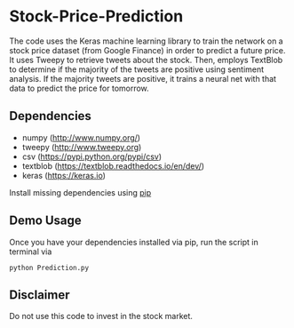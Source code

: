 # Stock-Price-Prediction

The code uses the Keras machine learning library to train the network on a stock price dataset (from Google Finance) in order to predict a future price.
It uses Tweepy to retrieve tweets about the stock. Then, employs TextBlob to determine if the majority of the tweets are positive using sentiment analysis. If the majority tweets are positive, it trains a neural net with that data to predict the price for tomorrow.

## Dependencies

* numpy (http://www.numpy.org/)
* tweepy (http://www.tweepy.org)
* csv (https://pypi.python.org/pypi/csv)
* textblob (https://textblob.readthedocs.io/en/dev/)
* keras (https://keras.io)

Install missing dependencies using [pip](https://pip.pypa.io/en/stable/installing/)

## Demo Usage

Once you have your dependencies installed via pip, run the script in terminal via

```
python Prediction.py
```

## Disclaimer
Do not use this code to invest in the stock market.
